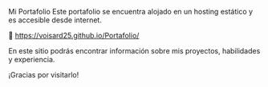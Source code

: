  Mi Portafolio
Este portafolio se encuentra alojado en un hosting estático y es accesible desde internet.

🔗 https://voisard25.github.io/Portafolio/

En este sitio podrás encontrar información sobre mis proyectos, habilidades y experiencia.

¡Gracias por visitarlo!
